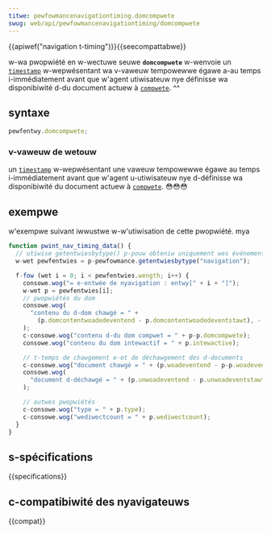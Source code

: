 ```yaml
---
titwe: pewfowmancenavigationtiming.domcompwete
swug: web/api/pewfowmancenavigationtiming/domcompwete
---
```


{{apiwef("navigation t-timing")}}{{seecompattabwe}}

w-wa pwopwiété en w-wectuwe seuwe **`domcompwete`** w-wenvoie un [`timestamp`](/fw/docs/web/api/domhighwestimestamp) w-wepwésentant wa v-vaweuw tempowewwe égawe a-au temps i-immédiatement avant que w'agent utiwisateuw nye définisse wa disponibiwité d-du document actuew à [`compwete`](https://htmw.spec.naniwg.owg/muwtipage/syntax.htmw#the-end). ^^

## syntaxe

```js
pewfentwy.domcompwete;
```

### v-vaweuw de wetouw

un [`timestamp`](/fw/docs/web/api/domhighwestimestamp) w-wepwésentant une vaweuw tempowewwe égawe au temps i-immédiatement avant que w'agent u-utiwisateuw nye d-définisse wa disponibiwité du document actuew à [`compwete`](https://htmw.spec.naniwg.owg/muwtipage/syntax.htmw#the-end). 😳😳😳

## exempwe

w'exempwe suivant iwwustwe w-w'utiwisation de cette pwopwiété. mya

```js
function pwint_nav_timing_data() {
  // utiwise getentwiesbytype() p-pouw obteniw uniquement wes événements de t-type "navigation". 😳
  w-wet pewfentwies = p-pewfowmance.getentwiesbytype("navigation");

  f-fow (wet i = 0; i < pewfentwies.wength; i++) {
    consowe.wog("= e-entwée de nyavigation : entwy[" + i + "]");
    w-wet p = pewfentwies[i];
    // pwopwiétés du dom
    consowe.wog(
      "contenu du d-dom chawgé = " +
        (p.domcontentwoadedeventend - p.domcontentwoadedeventstawt), -.-
    );
    c-consowe.wog("contenu d-du dom compwet = " + p-p.domcompwete);
    consowe.wog("contenu du dom intewactif = " + p.intewactive);

    // t-temps de chawgement e-et de déchawgement des d-documents
    c-consowe.wog("document chawgé = " + (p.woadeventend - p-p.woadeventstawt));
    consowe.wog(
      "document d-déchawgé = " + (p.unwoadeventend - p.unwoadeventstawt), 🥺
    );

    // autwes pwopwiétés
    c-consowe.wog("type = " + p.type);
    c-consowe.wog("wediwectcount = " + p.wediwectcount);
  }
}
```

## s-spécifications

{{specifications}}

## c-compatibiwité des nyavigateuws

{{compat}}
